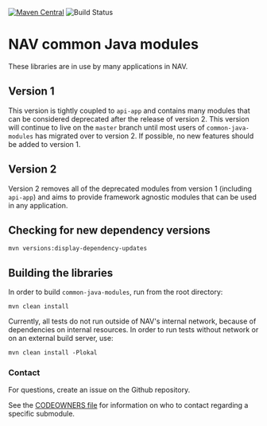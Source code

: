 [![Maven Central](https://img.shields.io/maven-central/v/no.nav.common/bom.svg)](https://search.maven.org/search?q=g:no.nav.common) ![Build Status](https://github.com/navikt/common-java-modules/workflows/Test,%20build%20and%20publish/badge.svg)

# NAV common Java modules

These libraries are in use by many applications in NAV.

## Version 1
This version is tightly coupled to `api-app` and contains many modules that can be considered deprecated after the release of version 2.
This version will continue to live on the `master` branch until most users of `common-java-modules` has migrated over to version 2.
If possible, no new features should be added to version 1.

## Version 2
Version 2 removes all of the deprecated modules from version 1 (including `api-app`) and aims to provide framework agnostic modules that can be used in any application.

## Checking for new dependency versions

```shell
mvn versions:display-dependency-updates
```

## Building the libraries

In order to build `common-java-modules`, run from the root directory:

```shell
mvn clean install
```

Currently, all tests do not run outside of NAV's internal network, because of dependencies on internal resources. In order to run tests without network or on an external build server, use:

```shell
mvn clean install -Plokal
```

### Contact

For questions, create an issue on the Github repository.

See the [CODEOWNERS file](CODEOWNERS) for information on who to contact
regarding a specific submodule.
